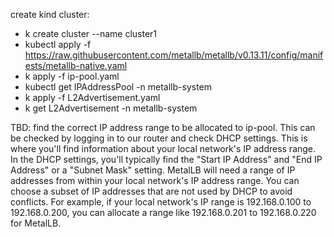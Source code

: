 create kind cluster:
- k create cluster --name cluster1
- kubectl apply -f https://raw.githubusercontent.com/metallb/metallb/v0.13.11/config/manifests/metallb-native.yaml
- k apply -f ip-pool.yaml
- kubectl get IPAddressPool -n metallb-system
- k apply -f L2Advertisement.yaml
- k get L2Advertisement -n metallb-system

TBD:
find the correct IP address range to be allocated to ip-pool. This can be checked by logging in to our router and check DHCP settings. This is where you'll find information about your local network's IP address range. In the DHCP settings, you'll typically find the "Start IP Address" and "End IP Address" or a "Subnet Mask" setting. MetalLB will need a range of IP addresses from within your local network's IP address range. You can choose a subset of IP addresses that are not used by DHCP to avoid conflicts. For example, if your local network's IP range is 192.168.0.100 to 192.168.0.200, you can allocate a range like 192.168.0.201 to 192.168.0.220 for MetalLB.